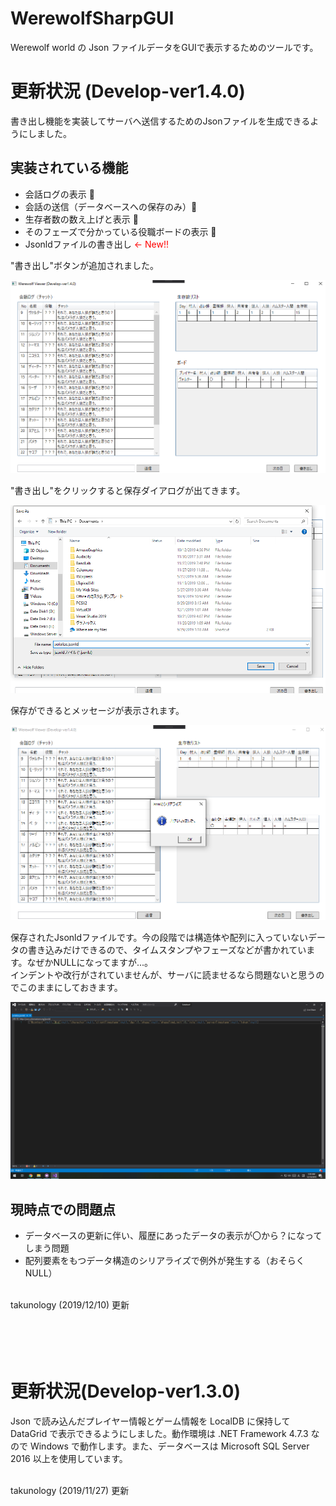 # WerewolfSharpGUI
Werewolf world の Json ファイルデータをGUIで表示するためのツールです。

# 更新状況 (Develop-ver1.4.0)
書き出し機能を実装してサーバへ送信するためのJsonファイルを生成できるようにしました。</br>

## 実装されている機能

- 会話ログの表示 💬
- 会話の送信（データベースへの保存のみ）👨
- 生存者数の数え上げと表示 👬
- そのフェーズで分かっている役職ボードの表示 🐺
- Jsonldファイルの書き出し <font color="Red"> ← New!!</font>

"書き出し"ボタンが追加されました。

![screenshot](Images/ver1_4(1).png "screenshot")

"書き出し"をクリックすると保存ダイアログが出てきます。

![screenshot](Images/ver1_4(2).png "screenshot")

保存ができるとメッセージが表示されます。

![screenshot](Images/ver1_4(3).png "screenshot")

保存されたJsonldファイルです。今の段階では構造体や配列に入っていないデータの書き込みだけできるので、タイムスタンプやフェーズなどが書かれています。なぜかNULLになってますが...。</br>
インデントや改行がされていませんが、サーバに読ませるなら問題ないと思うのでこのままにしておきます。

![screenshot](Images/ver1_4(4).png "screenshot")

## 現時点での問題点

- データベースの更新に伴い、履歴にあったデータの表示が〇から？になってしまう問題
- 配列要素をもつデータ構造のシリアライズで例外が発生する（おそらくNULL）

</br>
takunology (2019/12/10) 更新</br> </br> </br> </br> </br>


# 更新状況(Develop-ver1.3.0)
Json で読み込んだプレイヤー情報とゲーム情報を LocalDB に保持して DataGrid で表示できるようにしました。動作環境は .NET Framework 4.7.3 なので Windows で動作します。また、データベースは Microsoft SQL Server 2016 以上を使用しています。

</br>
takunology (2019/11/27) 更新